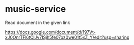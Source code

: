 # music-service

Read document in the given link

https://docs.google.com/document/d/197Vt-xJ0OnrTFl6tCIJv7ISjh5fe07oz0we01t5xZ_Y/edit?usp=sharing
